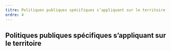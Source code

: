 ```yaml
---
titre: Politiques publiques spécifiques s’appliquant sur le territoire
ordre: 4
---
```


## Politiques publiques spécifiques s’appliquant sur le territoire
